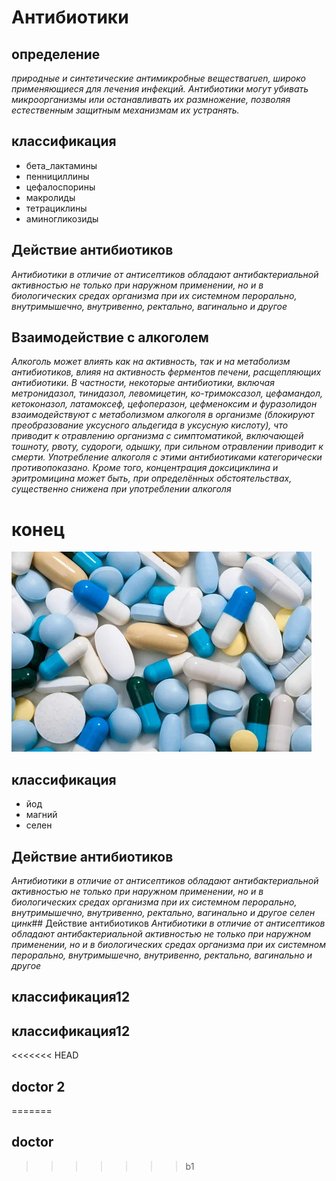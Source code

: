 # Антибиотики

## определение 

_природные и синтетические антимикробные веществаruen, широко применяющиеся для лечения инфекций. Антибиотики могут убивать микроорганизмы или останавливать их размножение, позволяя естественным защитным механизмам их устранять._

## классификация

* бета_лактамины
* пеннициллины
* цефалоспорины
* макролиды
* тетрациклины
* аминогликозиды

## Действие антибиотиков
_Антибиотики в отличие от антисептиков обладают антибактериальной активностью не только при наружном применении, но и в биологических средах организма при их системном перорально, внутримышечно, внутривенно, ректально, вагинально и другое_

## Взаимодействие с алкоголем

_Алкоголь может влиять как на активность, так и на метаболизм антибиотиков, влияя на активность ферментов печени, расщепляющих антибиотики. В частности, некоторые антибиотики, включая метронидазол, тинидазол, левомицетин, ко-тримоксазол, цефамандол, кетоконазол, латамоксеф, цефоперазон, цефменоксим и фуразолидон взаимодействуют с метаболизмом алкоголя в организме (блокируют преобразование уксусного альдегида в уксусную кислоту), что приводит к отравлению организма с симптоматикой, включающей тошноту, рвоту, судороги, одышку, при сильном отравлении приводит к смерти. Употребление алкоголя с этими антибиотиками категорически противопоказано. Кроме того, концентрация доксициклина и эритромицина может быть, при определённых обстоятельствах, существенно снижена при употреблении алкоголя_

# конец

![](anti.jpg)

## классификация

* йод
* магний
* селен 

## Действие антибиотиков
_Антибиотики в отличие от антисептиков обладают антибактериальной активностью не только при наружном применении, но и в биологических средах организма при их системном перорально, внутримышечно, внутривенно, ректально, вагинально и другое селен цинк_## Действие антибиотиков
_Антибиотики в отличие от антисептиков обладают антибактериальной активностью не только при наружном применении, но и в биологических средах организма при их системном перорально, внутримышечно, внутривенно, ректально, вагинально и другое_

## классификация12
## классификация12
<<<<<<< HEAD
## doctor 2
=======
## doctor
>>>>>>> b1
